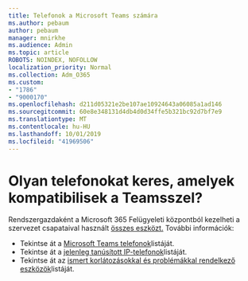 ```yaml
---
title: Telefonok a Microsoft Teams számára
ms.author: pebaum
author: pebaum
manager: mnirkhe
ms.audience: Admin
ms.topic: article
ROBOTS: NOINDEX, NOFOLLOW
localization_priority: Normal
ms.collection: Adm_O365
ms.custom:
- "1786"
- "9000170"
ms.openlocfilehash: d211d05321e2be107ae10924643a06085a1ad146
ms.sourcegitcommit: 60e8e348131d4db4d0d34ffe5b321bc92d7bf7e9
ms.translationtype: MT
ms.contentlocale: hu-HU
ms.lasthandoff: 10/01/2019
ms.locfileid: "41969506"
---
```

# <a name="are-you-looking-for-phones-that-are-compatible-with-teams"></a>Olyan telefonokat keres, amelyek kompatibilisek a Teamsszel?

Rendszergazdaként a Microsoft 365 Felügyeleti központból kezelheti a szervezet csapataival használt [összes eszközt.](https://docs.microsoft.com/microsoftteams/device-management) További információk: 

- Tekintse át a [Microsoft Teams telefonok](https://docs.microsoft.com/microsoftteams/phones-for-teams)listáját. 
- Tekintse át a [jelenleg tanúsított IP-telefonok](https://docs.microsoft.com/microsoftteams/teams-ip-phones#currently-certified-ip-phones)listáját. 
- Tekintse át az [ismert korlátozásokkal és problémákkal rendelkező eszközök](https://support.office.com/article/control-calls-using-a-headset-in-teams-65d6e104-444d-4013-b8c2-f11317dd69a8)listáját. 